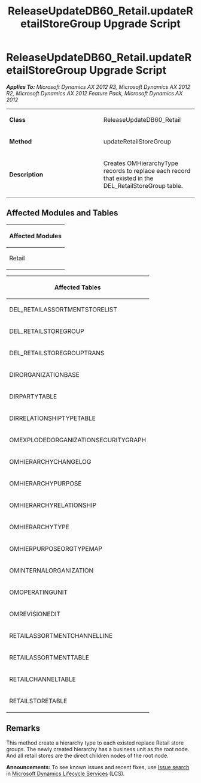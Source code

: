 ﻿---
title: ReleaseUpdateDB60_Retail.updateRetailStoreGroup Upgrade Script
TOCTitle: ReleaseUpdateDB60_Retail.updateRetailStoreGroup Upgrade Script
ms:assetid: aff46ed1-58bb-2ace-0327-7abf3552c58c
ms:mtpsurl: https://msdn.microsoft.com/en-us/library/JJ686595(v=AX.60)
ms:contentKeyID: 49710549
ms.date: 05/18/2015
mtps_version: v=AX.60
---

# ReleaseUpdateDB60\_Retail.updateRetailStoreGroup Upgrade Script 


_**Applies To:** Microsoft Dynamics AX 2012 R3, Microsoft Dynamics AX 2012 R2, Microsoft Dynamics AX 2012 Feature Pack, Microsoft Dynamics AX 2012_

<table>
<colgroup>
<col style="width: 50%" />
<col style="width: 50%" />
</colgroup>
<tbody>
<tr class="odd">
<td><p><strong>Class</strong></p></td>
<td><p>ReleaseUpdateDB60_Retail</p></td>
</tr>
<tr class="even">
<td><p><strong>Method</strong></p></td>
<td><p>updateRetailStoreGroup</p></td>
</tr>
<tr class="odd">
<td><p><strong>Description</strong></p></td>
<td><p>Creates OMHierarchyType records to replace each record that existed in the DEL_RetailStoreGroup table.</p></td>
</tr>
</tbody>
</table>


## Affected Modules and Tables

<table>
<colgroup>
<col style="width: 100%" />
</colgroup>
<thead>
<tr class="header">
<th><p>Affected Modules</p></th>
</tr>
</thead>
<tbody>
<tr class="odd">
<td><p>Retail</p></td>
</tr>
</tbody>
</table>


<table>
<colgroup>
<col style="width: 100%" />
</colgroup>
<thead>
<tr class="header">
<th><p>Affected Tables</p></th>
</tr>
</thead>
<tbody>
<tr class="odd">
<td><p>DEL_RETAILASSORTMENTSTORELIST</p></td>
</tr>
<tr class="even">
<td><p>DEL_RETAILSTOREGROUP</p></td>
</tr>
<tr class="odd">
<td><p>DEL_RETAILSTOREGROUPTRANS</p></td>
</tr>
<tr class="even">
<td><p>DIRORGANIZATIONBASE</p></td>
</tr>
<tr class="odd">
<td><p>DIRPARTYTABLE</p></td>
</tr>
<tr class="even">
<td><p>DIRRELATIONSHIPTYPETABLE</p></td>
</tr>
<tr class="odd">
<td><p>OMEXPLODEDORGANIZATIONSECURITYGRAPH</p></td>
</tr>
<tr class="even">
<td><p>OMHIERARCHYCHANGELOG</p></td>
</tr>
<tr class="odd">
<td><p>OMHIERARCHYPURPOSE</p></td>
</tr>
<tr class="even">
<td><p>OMHIERARCHYRELATIONSHIP</p></td>
</tr>
<tr class="odd">
<td><p>OMHIERARCHYTYPE</p></td>
</tr>
<tr class="even">
<td><p>OMHIERPURPOSEORGTYPEMAP</p></td>
</tr>
<tr class="odd">
<td><p>OMINTERNALORGANIZATION</p></td>
</tr>
<tr class="even">
<td><p>OMOPERATINGUNIT</p></td>
</tr>
<tr class="odd">
<td><p>OMREVISIONEDIT</p></td>
</tr>
<tr class="even">
<td><p>RETAILASSORTMENTCHANNELLINE</p></td>
</tr>
<tr class="odd">
<td><p>RETAILASSORTMENTTABLE</p></td>
</tr>
<tr class="even">
<td><p>RETAILCHANNELTABLE</p></td>
</tr>
<tr class="odd">
<td><p>RETAILSTORETABLE</p></td>
</tr>
</tbody>
</table>


## Remarks

This method create a hierarchy type to each existed replace Retail store groups. The newly created hierarchy has a business unit as the root node. And all retail stores are the direct children nodes of the root node.

  
**Announcements:** To see known issues and recent fixes, use [Issue search](http://go.microsoft.com/fwlink/?linkid=389258) in [Microsoft Dynamics Lifecycle Services](http://go.microsoft.com/fwlink/?linkid=306505) (LCS).

